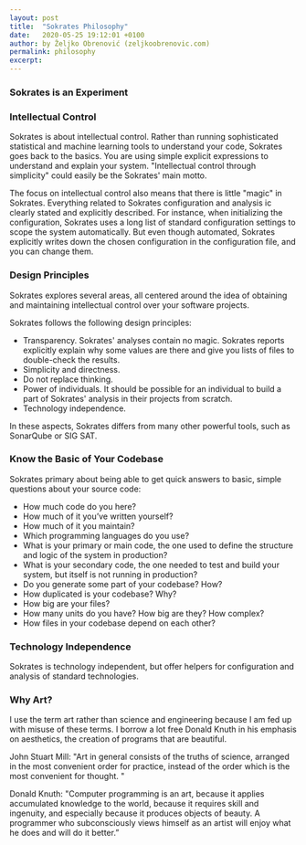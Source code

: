 ```yaml
---
layout: post
title:  "Sokrates Philosophy"
date:   2020-05-25 19:12:01 +0100
author: by Željko Obrenović (zeljkoobrenovic.com)
permalink: philosophy
excerpt:
---
```


### Sokrates is an Experiment

### Intellectual Control

Sokrates is about intellectual control. Rather than running sophisticated statistical and machine learning tools to understand your code, Sokrates goes back to the basics. You are using simple explicit expressions to understand and explain your system. "Intellectual control through simplicity" could easily be the Sokrates' main motto.

The focus on intellectual control also means that there is little "magic" in Sokrates. Everything related to Sokrates configuration and analysis ic clearly stated and explicitly described. For instance, when initializing the configuration, Sokrates uses a long list of standard configuration settings to scope the system automatically. But even though automated, Sokrates explicitly writes down the chosen configuration in the configuration file, and you can change them.


### Design Principles
Sokrates explores several areas, all centered around the idea of obtaining and maintaining intellectual control over your software projects.

Sokrates follows the following design principles:

* Transparency. Sokrates' analyses contain no magic. Sokrates reports explicitly explain why some values are there and give you lists of files to double-check the results.
* Simplicity and directness.
* Do not replace thinking.
* Power of individuals. It should be possible for an individual to build a part of Sokrates' analysis in their projects from scratch.
* Technology independence.

In these aspects, Sokrates differs from many other powerful tools, such as SonarQube or SIG SAT.


### Know the Basic of Your Codebase

Sokrates primary about being able to get quick answers to basic, simple questions about your source code:

* How much code do you here?
* How much of it you’ve written yourself?
* How much of it you maintain?
* Which programming languages do you use?
* What is your primary or main code, the one used to define the structure and logic of the system in production?
* What is your secondary code, the one needed to test and build your system, but itself is not running in production?
* Do you generate some part of your codebase? How?
* How duplicated is your codebase? Why?
* How big are your files?
* How many units do you have? How big are they? How complex?
* How files in your codebase depend on each other?

### Technology Independence

Sokrates is technology independent, but offer helpers for configuration and analysis of standard technologies.


### Why Art?

I use the term art rather than science and engineering because I am fed up with misuse of these terms. I borrow a lot free Donald Knuth in his emphasis on aesthetics, the creation of programs that are beautiful.

John Stuart Mill: "Art in general consists of the truths of science, arranged in the most convenient order for
    practice, instead of the order which is the most convenient for thought. "

Donald Knuth: "Computer programming is an art, because it applies accumulated knowledge to the world, because it requires skill and ingenuity, and especially because it produces objects of beauty. A programmer who subconsciously views himself as an artist will enjoy what he does and will do it better.”

